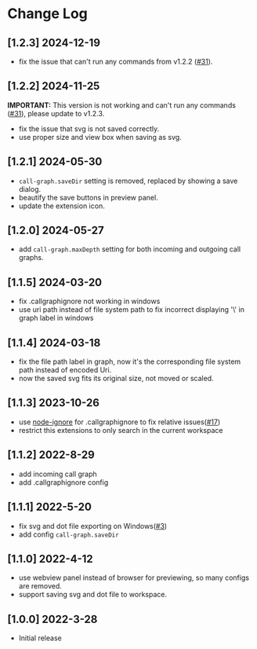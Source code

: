 # Change Log

## [1.2.3] 2024-12-19

-   fix the issue that can't run any commands from v1.2.2 ([#31](https://github.com/beicause/call-graph/issues/31)).

## [1.2.2] 2024-11-25

**IMPORTANT:** This version is not working and can't run any commands ([#31](https://github.com/beicause/call-graph/issues/31)), please update to v1.2.3.

-   fix the issue that svg is not saved correctly.
-   use proper size and view box when saving as svg.

## [1.2.1] 2024-05-30

-   `call-graph.saveDir` setting is removed, replaced by showing a save dialog.
-   beautify the save buttons in preview panel.
-   update the extension icon.

## [1.2.0] 2024-05-27

-   add `call-graph.maxDepth` setting for both incoming and outgoing call graphs.

## [1.1.5] 2024-03-20

-   fix .callgraphignore not working in windows
-   use uri path instead of file system path to fix incorrect displaying '\\' in graph label in windows

## [1.1.4] 2024-03-18

-   fix the file path label in graph, now it's the corresponding file system path instead of encoded Uri.
-   now the saved svg fits its original size, not moved or scaled.

## [1.1.3] 2023-10-26

-   use [node-ignore](https://www.npmjs.com/package/ignore) for .callgraphignore to fix relative issues([#17](https://github.com/beicause/call-graph/pull/17))
-   restrict this extensions to only search in the current workspace

## [1.1.2] 2022-8-29

-   add incoming call graph
-   add .callgraphignore config

## [1.1.1] 2022-5-20

-   fix svg and dot file exporting on Windows([#3](https://github.com/beicause/call-graph/issues/3))
-   add config `call-graph.saveDir`

## [1.1.0] 2022-4-12

-   use webview panel instead of browser for previewing, so many configs are removed.
-   support saving svg and dot file to workspace.

## [1.0.0] 2022-3-28

-   Initial release
